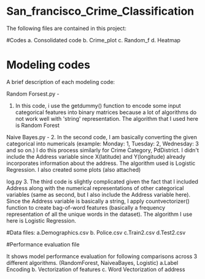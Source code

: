 # San_francisco_Crime_Classification

The following files are contained in this project:

#Codes
a. Consolidated code
b. Crime_plot
c. Random_f
d. Heatmap

# Modeling codes
A brief description of each modeling code:

Random Forsest.py - 
1. In this code, i use the getdummy() function to encode some input categorical features into binary matrices because a lot of algorithms do not work well with 'string' representation. The algorithm that I used here is Random Forest

Naive Bayes.py - 
2. In the second code, I am basically converting the given categorical into numericals (example: Monday: 1, Tuesday: 2, Wednesday: 3 and so on.) I do this process similarly for Crime Category, PdDistrict. I didn't include the Address variable since X(latitude) and Y(longitude) already incorporates information about the address. The algorithm used is Logistic Regression. I also created some plots (also attached)

log.py
3. The third code is slightly complicated given the fact that I included Address along with the numerical representations of other categorical variables (same as second, but I also include the Address variable here). Since the Address variable is basically a string, I apply countvectorizer() function to create bag-of-word features (basically a frequency representation of all the unique words in the dataset). The algorithm I use here is Logistic Regression. 




#Data files: 
a.Demographics.csv
b. Police.csv
c.Train2.csv
d.Test2.csv

#Performance evaluation file

It shows model performance evaluation for following comparisons across 3 different algorithms. (RandomForest, NaiveaBayes, Logistic)
a.Label Encoding
b. Vectorization of features
c. Word Vectorization of address
